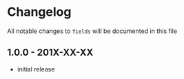 # Changelog

All notable changes to `fields` will be documented in this file

## 1.0.0 - 201X-XX-XX

- initial release
